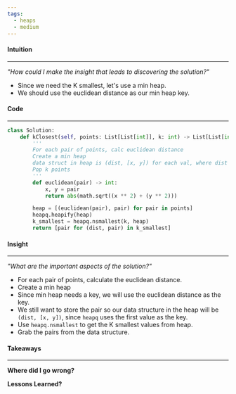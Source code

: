 ```yaml
---
tags:
  - heaps
  - medium
---
```

#### Intuition
---
_"How could I make the insight that leads to discovering the solution?"_
- Since we need the K smallest, let's use a min heap.
- We should use the euclidean distance as our min heap key.

#### Code
---

```python
class Solution:
    def kClosest(self, points: List[List[int]], k: int) -> List[List[int]]:
        '''
        For each pair of points, calc euclidean distance
        Create a min heap
        data struct in heap is (dist, [x, y]) for each val, where dist is the sorting key
        Pop k points
        '''
        def euclidean(pair) -> int:
            x, y = pair
            return abs(math.sqrt((x ** 2) + (y ** 2)))

        heap = [(euclidean(pair), pair) for pair in points]
        heapq.heapify(heap)
        k_smallest = heapq.nsmallest(k, heap)
        return [pair for (dist, pair) in k_smallest]
```

#### Insight  
---
_"What are the important aspects of the solution?"_
- For each pair of points, calculate the euclidean distance.
- Create a min heap
- Since min heap needs a key, we will use the euclidean distance as the key.
- We still want to store the pair so our data structure in the heap will be `(dist, [x, y])`, since `heapq` uses the first value as the key.
- Use `heapq.nsmallest` to get the K smallest values from heap.
- Grab the pairs from the data structure.

#### Takeaways
---
**Where did I go wrong?**

**Lessons Learned?**